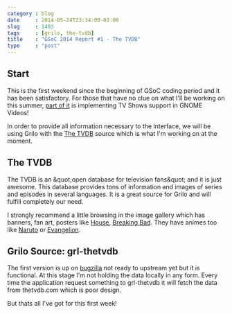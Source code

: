 ```yaml
---
category : blog
date     : 2014-05-24T23:34:00-03:00
slug     : 1403
tags     : [grilo, the-tvdb]
title    : "GSoC 2014 Report #1 - The TVDB"
type     : "post"
---
```


## Start

This is the first weekend since the beginning of GSoC coding period and
it has been satisfactory. For those that have no clue on what I'll be
working on this summer, [part of
it](https://wiki.gnome.org/Outreach/SummerOfCode/2014/Projects/VictorToso_VideosAndMusicWithGrilo)
is implementing TV Shows support in GNOME Videos!

In order to provide all information necessary to the interface, we will
be using Grilo with the [The TVDB](http://thetvdb.com/) source which is
what I'm working on at the moment.

## The TVDB

The TVDB is an &amp;quot;open database for television fans&amp;quot; and
it is just awesome. This database provides tons of information and
images of series and episodes in several languages. It is a great source
for Grilo and will fulfill completely our need.

I strongly recommend a little browsing in the image gallery which has
banners, fan art, posters like
[House](http://thetvdb.com/?tab=series&amp;amp;id=73255), [Breaking
Bad](http://thetvdb.com/?tab=series&amp;amp;id=81189&amp;amp;lid=7).
They have animes too like
[Naruto](http://thetvdb.com/?tab=series&amp;amp;id=78857&amp;amp;lid=7)
or
[Evangelion](http://thetvdb.com/?tab=series&amp;amp;id=70350&amp;amp;lid=7).

## Grilo Source: grl-thetvdb

The first version is up on
[bugzilla](https://bugzilla.gnome.org/show_bug.cgi?id=672933) not ready
to upstream yet but it is functional. At this stage I'm not holding the
data locally in any form. Every time the application request something
to grl-thetvdb it will fetch the data from thetvdb.com which is poor
design.

But thats all I've got for this first week!
